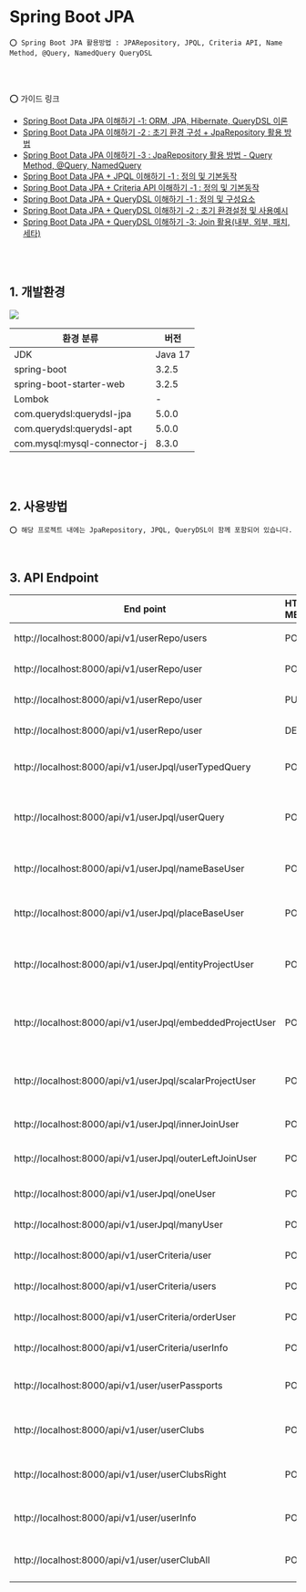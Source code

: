# Spring Boot JPA

    ⭕️ Spring Boot JPA 활용방법 : JPARepository, JPQL, Criteria API, Name Method, @Query, NamedQuery QueryDSL 

<br/>
<br/>

⭕️ 가이드 링크

* [Spring Boot Data JPA 이해하기 -1: ORM, JPA, Hibernate, QueryDSL 이론](https://adjh54.tistory.com/421)
* [Spring Boot Data JPA 이해하기 -2 : 초기 환경 구성 + JpaRepository 활용 방법](https://adjh54.tistory.com/422)
* [Spring Boot Data JPA 이해하기 -3 : JpaRepository 활용 방법 - Query Method, @Query, NamedQuery](https://adjh54.tistory.com/481)
* [Spring Boot Data JPA + JPQL 이해하기 -1 : 정의 및 기본동작](https://adjh54.tistory.com/479)
* [Spring Boot Data JPA + Criteria API 이해하기 -1 : 정의 및 기본동작](https://adjh54.tistory.com/483)
* [Spring Boot Data JPA + QueryDSL 이해하기 -1 : 정의 및 구성요소](https://adjh54.tistory.com/484)
* [Spring Boot Data JPA + QueryDSL 이해하기 -2 : 초기 환경설정 및 사용예시](https://adjh54.tistory.com/485)
* [Spring Boot Data JPA + QueryDSL 이해하기 -3: Join 활용(내부, 외부, 패치, 세타)](https://adjh54.tistory.com/488)

<br/>
  <br/>

## 1. 개발환경

<img src="https://github.com/adjh54ir/blog-codes/assets/70501374/6b07c184-5c60-4b20-89e3-ea15fadb501f">

| 환경 분류                       | 버전      |
|-----------------------------|---------|
| JDK                         | Java 17 |
| spring-boot                 | 3.2.5   |
| spring-boot-starter-web     | 3.2.5   |
| Lombok                      | -       |
| com.querydsl:querydsl-jpa   | 5.0.0   |
| com.querydsl:querydsl-apt   | 5.0.0   |
| com.mysql:mysql-connector-j | 8.3.0   |

<br/>
<br/>

## 2. 사용방법

    ⭕ 해당 프로젝트 내에는 JpaRepository, JPQL, QueryDSL이 함께 포함되어 있습니다.

️

## 3. API Endpoint

| End point                                                 | HTTP METHOD | JPA 분류        | 설명                        |
|-----------------------------------------------------------|:------------|:--------------|---------------------------|
| http://localhost:8000/api/v1/userRepo/users               | POST        | JpaRepository | 사용자 조회 예시                 |
| http://localhost:8000/api/v1/userRepo/user                | POST        | JpaRepository | 사용자 등록 예시                 |
| http://localhost:8000/api/v1/userRepo/user                | PUT         | JpaRepository | 사용자 수정 예시                 |
| http://localhost:8000/api/v1/userRepo/user                | DELETE      | JpaRepository | 사용자 삭제 예시                 |
| http://localhost:8000/api/v1/userJpql/userTypedQuery      | POST        | JPQL          | TypedQuery 타입으로 데이터 반환 예시 |
| http://localhost:8000/api/v1/userJpql/userQuery           | POST        | JPQL          | Query 타입으로 데이터 반환 반환 예시   |
| http://localhost:8000/api/v1/userJpql/nameBaseUser        | POST        | JPQL          | 이름 기준 파라미터 바인딩 예시         |
| http://localhost:8000/api/v1/userJpql/placeBaseUser       | POST        | JPQL          | 위치 기준 파라미터 바인딩 예시         |
| http://localhost:8000/api/v1/userJpql/entityProjectUser   | POST        | JPQL          | 엔티티 프로젝션을 이용한 데이터 조회 예시   |
| http://localhost:8000/api/v1/userJpql/embeddedProjectUser | POST        | JPQL          | 임베디드 프로젝션을 이용한 데이터 조회 예시  |
| http://localhost:8000/api/v1/userJpql/scalarProjectUser   | POST        | JPQL          | 스칼라 프로젝션을 이용한 데이터 조회 예시   |
| http://localhost:8000/api/v1/userJpql/innerJoinUser       | POST        | JPQL          | INNER JOIN 방식 예시          |
| http://localhost:8000/api/v1/userJpql/outerLeftJoinUser   | POST        | JPQL          | OUTER LEFT JOIN 방식 예시     |
| http://localhost:8000/api/v1/userJpql/oneUser             | POST        | JPQL          | 단건 조회 방식 예시               |
| http://localhost:8000/api/v1/userJpql/manyUser            | POST        | JPQL          | 다건 조회 방식 예시               |
| http://localhost:8000/api/v1/userCriteria/user            | POST        | Criteria API  | 사용자 조회 예시                 |
| http://localhost:8000/api/v1/userCriteria/users           | POST        | Criteria API  | 사용자 리스트 조회 예시             |
| http://localhost:8000/api/v1/userCriteria/orderUser       | POST        | Criteria API  | 동적 사용자 정렬 예시              |
| http://localhost:8000/api/v1/userCriteria/userInfo        | POST        | Criteria API  | 동적 where 절 구성 예시          |
| http://localhost:8000/api/v1/user/userPassports           | POST        | QueryDSL      | 사용자와 여권의 INNER JOIN 예시    |
| http://localhost:8000/api/v1/user/userClubs               | POST        | QueryDSL      | 사용자와 동아리의 LEFT JOIN 예시    |
| http://localhost:8000/api/v1/user/userClubsRight          | POST        | QueryDSL      | 사용자와 동아리의 RIGHT JOIN 예시   |
| http://localhost:8000/api/v1/user/userInfo                | POST        | QueryDSL      | 사용자의 FETCH JOIN 예시        |
| http://localhost:8000/api/v1/user/userClubAll             | POST        | QueryDSL      | 사용자의 THETA JOIN 예시        |
